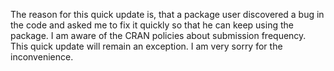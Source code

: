 The reason for this quick update is, that a package user discovered a bug in the code and asked me to fix it quickly so that he can keep using the package. I am aware of the CRAN policies about submission frequency. This quick update will remain an exception. I am very sorry for the inconvenience. 
